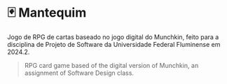 # :black_joker: Mantequim
Jogo de RPG de cartas baseado no jogo digital do Munchkin, feito para a disciplina de Projeto de Software da Universidade Federal Fluminense em 2024.2.
> RPG card game based of the digital version of Munchkin, an assignment of Software Design class.
